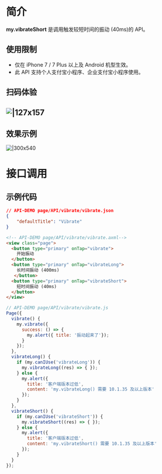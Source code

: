 
# 简介
**my.vibrateShort** 是调用触发较短时间的振动 (40ms)的 API。

## 使用限制

- 仅在 iPhone 7 / 7 Plus 以上及 Android 机型生效。
- 此 API 支持个人支付宝小程序、企业支付宝小程序使用。

## 扫码体验

## ![|127x157](https://gw.alipayobjects.com/zos/skylark-tools/public/files/518bb55b663b8731712655304e29e917.jpeg#align=left&display=inline&height=157&margin=%5Bobject%20Object%5D&originHeight=157&originWidth=127&status=done&style=stroke&width=127)

## 效果示例
![|300x540](https://gw.alipayobjects.com/zos/skylark-tools/public/files/fe3dc6a33cb0d79b1d79283ec88c4c42.gif#align=left&display=inline&height=540&margin=%5Bobject%20Object%5D&originHeight=540&originWidth=300&status=done&style=stroke&width=300)

# 接口调用

## 示例代码
```json
// API-DEMO page/API/vibrate/vibrate.json
{
    "defaultTitle": "Vibrate"
}
```
```html
<!-- API-DEMO page/API/vibrate/vibrate.axml-->
<view class="page">
  <button type="primary" onTap="vibrate">
    开始振动
  </button>
  <button type="primary" onTap="vibrateLong">
    长时间振动 (400ms)
   </button>
  <button type="primary" onTap="vibrateShort">
    短时间振动 (40ms)
  </button>
</view>
```
```javascript
// API-DEMO page/API/vibrate/vibrate.js
Page({
  vibrate() {
    my.vibrate({
      success: () => {
        my.alert({ title: '振动起来了'});
      }
    });
  },
  vibrateLong() {
    if (my.canIUse('vibrateLong')) {
      my.vibrateLong((res) => { });
    } else {
      my.alert({
        title: '客户端版本过低',
        content: 'my.vibrateLong() 需要 10.1.35 及以上版本'
      });
    }
  },
  vibrateShort() {
    if (my.canIUse('vibrateShort')) {
      my.vibrateShort((res) => { });
    } else {
      my.alert({
        title: '客户端版本过低',
        content: 'my.vibrateShort() 需要 10.1.35 及以上版本'
      });
    }
  }
});
```
